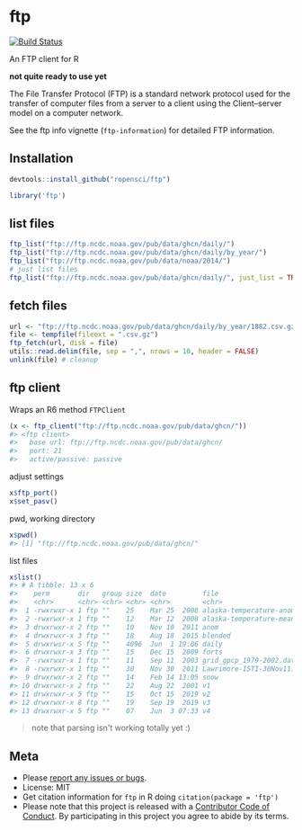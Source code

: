 ftp
===



[![Build Status](https://travis-ci.org/ropensci/ftp.svg?branch=master)](https://travis-ci.org/ropensci/ftp)

An FTP client for R

**not quite ready to use yet**

The File Transfer Protocol (FTP) is a standard network protocol used for the transfer of computer files from a server to a client using the Client–server model on a computer network.

See the ftp info vignette (`ftp-information`) for detailed FTP information.

## Installation


```r
devtools::install_github("ropensci/ftp")
```


```r
library('ftp')
```

## list files


```r
ftp_list("ftp://ftp.ncdc.noaa.gov/pub/data/ghcn/daily/")
ftp_list("ftp://ftp.ncdc.noaa.gov/pub/data/ghcn/daily/by_year/")
ftp_list("ftp://ftp.ncdc.noaa.gov/pub/data/noaa/2014/")
# just list files
ftp_list("ftp://ftp.ncdc.noaa.gov/pub/data/ghcn/daily/", just_list = TRUE)
```

## fetch files


```r
url <- "ftp://ftp.ncdc.noaa.gov/pub/data/ghcn/daily/by_year/1882.csv.gz"
file <- tempfile(fileext = ".csv.gz")
ftp_fetch(url, disk = file)
utils::read.delim(file, sep = ",", nrows = 10, header = FALSE)
unlink(file) # cleanup
```

## ftp client

Wraps an R6 method `FTPClient`


```r
(x <- ftp_client("ftp://ftp.ncdc.noaa.gov/pub/data/ghcn/"))
#> <ftp client> 
#>   base url: ftp://ftp.ncdc.noaa.gov/pub/data/ghcn/
#>   port: 21
#>   active/passive: passive
```

adjust settings


```r
x$ftp_port()
x$set_pasv()
```


pwd, working directory


```r
x$pwd()
#> [1] "ftp://ftp.ncdc.noaa.gov/pub/data/ghcn/"
```

list files


```r
x$list()
#> # A tibble: 13 x 6
#>    perm       dir   group size  date         file                            
#>    <chr>      <chr> <chr> <chr> <chr>        <chr>                           
#>  1 -rwxrwxr-x 1 ftp ""    25    Mar 25  2008 alaska-temperature-anomalies.txt
#>  2 -rwxrwxr-x 1 ftp ""    12    Mar 12  2008 alaska-temperature-means.txt    
#>  3 drwxrwxr-x 2 ftp ""    10    Nov 10  2011 anom                            
#>  4 drwxrwxr-x 3 ftp ""    18    Aug 18  2015 blended                         
#>  5 drwxrwsr-x 5 ftp ""    4096  Jun  1 19:06 daily                           
#>  6 drwxrwxr-x 3 ftp ""    15    Dec 15  2009 forts                           
#>  7 -rwxrwxr-x 1 ftp ""    11    Sep 11  2003 grid_gpcp_1979-2002.dat         
#>  8 -rwxrwxr-x 1 ftp ""    30    Nov 30  2011 Lawrimore-ISTI-30Nov11.ppt      
#>  9 drwxrwxr-x 2 ftp ""    14    Feb 14 13:05 snow                            
#> 10 drwxrwxr-x 2 ftp ""    22    Aug 22  2001 v1                              
#> 11 drwxrwxr-x 5 ftp ""    15    Oct 15  2019 v2                              
#> 12 drwxrwxr-x 8 ftp ""    19    Sep 19  2019 v3                              
#> 13 drwxrwxr-x 5 ftp ""    07    Jun  3 07:33 v4
```

> note that parsing isn't working totally yet :)


## Meta

* Please [report any issues or bugs](https://github.com/ropensci/ftp/issues).
* License: MIT
* Get citation information for `ftp` in R doing `citation(package = 'ftp')`
* Please note that this project is released with a [Contributor Code of Conduct](CODE_OF_CONDUCT.md). By participating in this project you agree to abide by its terms.
